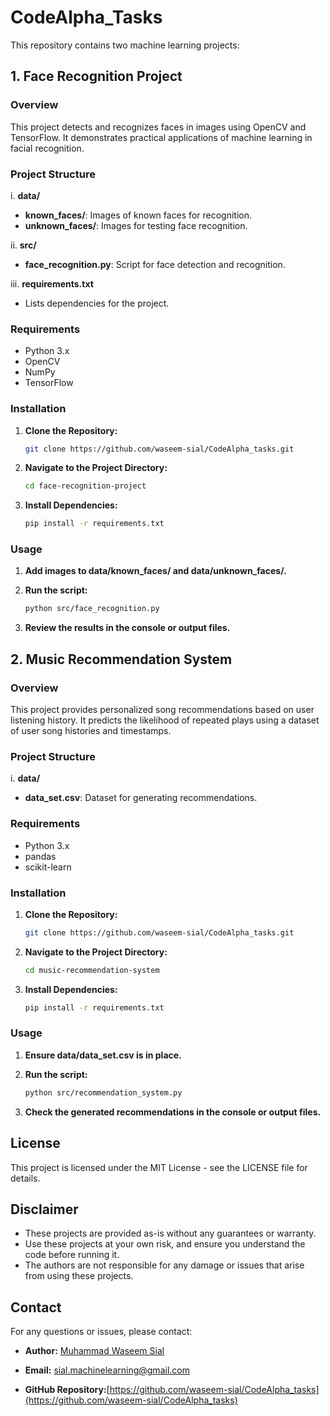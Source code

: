 # CodeAlpha_Tasks

This repository contains two machine learning projects:

## 1. Face Recognition Project

### Overview

This project detects and recognizes faces in images using OpenCV and TensorFlow. It demonstrates practical applications of machine learning in facial recognition.

### Project Structure

  i. **data/**  
  - **known_faces/**: Images of known faces for recognition.
  - **unknown_faces/**: Images for testing face recognition.

  ii. **src/**
  - **face_recognition.py**: Script for face detection and recognition.

  iii. **requirements.txt**
  - Lists dependencies for the project.


### Requirements

- Python 3.x
- OpenCV
- NumPy
- TensorFlow

### Installation

1. **Clone the Repository:**

   ```bash
   git clone https://github.com/waseem-sial/CodeAlpha_tasks.git

2. **Navigate to the Project Directory:**

    ```bash
    cd face-recognition-project
    
3. **Install Dependencies:**

    ```bash
    pip install -r requirements.txt
  ### Usage

1. **Add images to data/known_faces/ and data/unknown_faces/.**

2. **Run the script:**

    ```bash
    python src/face_recognition.py
3. **Review the results in the console or output files.**

## 2. Music Recommendation System

### Overview
This project provides personalized song recommendations based on user listening history. It predicts the likelihood of repeated plays using a dataset of user song histories and timestamps.

### Project Structure

  i. **data/**
  - **data_set.csv**: Dataset for generating recommendations.

### Requirements
- Python 3.x
- pandas
- scikit-learn
  
### Installation
1. **Clone the Repository:**

    ```bash
    git clone https://github.com/waseem-sial/CodeAlpha_tasks.git
2. **Navigate to the Project Directory:**

    ```bash
    cd music-recommendation-system
3. **Install Dependencies:**

    ```bash
    pip install -r requirements.txt

### Usage
1. **Ensure data/data_set.csv is in place.**

2. **Run the script:**

    ```bash
    python src/recommendation_system.py
3. **Check the generated recommendations in the console or output files.**

## License
This project is licensed under the MIT License - see the LICENSE file for details.

## Disclaimer
- These projects are provided as-is without any guarantees or warranty.
- Use these projects at your own risk, and ensure you understand the code before running it.
- The authors are not responsible for any damage or issues that arise from using these projects.
## Contact
For any questions or issues, please contact:

- **Author:** [Muhammad Waseem Sial](https://www.linkedin.com/in/waseem-sial) <br>

- **Email:** [sial.machinelearning@gmail.com](sial.machinelearning@gmail.com) <br>

- **GitHub Repository:**[https://github.com/waseem-sial/CodeAlpha_tasks](https://github.com/waseem-sial/CodeAlpha_tasks) <br>
